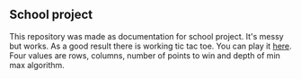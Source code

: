 ## School project
This repository was made as documentation for school project. 
It's messy but works.
As a good result there is working tic tac toe. You can play it [here](https://cvaniak.github.io/PAMSI/Gra_tictactoe/).
Four values are rows, columns, number of points to win and depth of min max algorithm.
